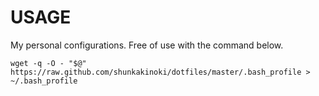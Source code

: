# USAGE

My personal configurations. Free of use with the command below.

`wget -q -O - "$@" https://raw.github.com/shunkakinoki/dotfiles/master/.bash_profile > ~/.bash_profile`
